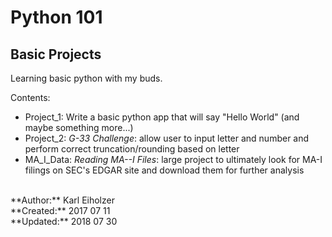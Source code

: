 # Python 101
## Basic Projects

Learning basic python with my buds.

Contents:
 - Project_1: Write a basic python app that will say "Hello World" (and maybe something more...)
 - Project_2: _G-33 Challenge_: allow user to input letter and number and perform correct truncation/rounding based on letter
 - MA_I_Data: _Reading MA--I Files_: large project to ultimately look for MA-I filings on SEC's EDGAR site and download them for further analysis

<br>
**Author:**   Karl Eiholzer <br>
**Created:**  2017 07 11 <br>
**Updated:**  2018 07 30 <br>

